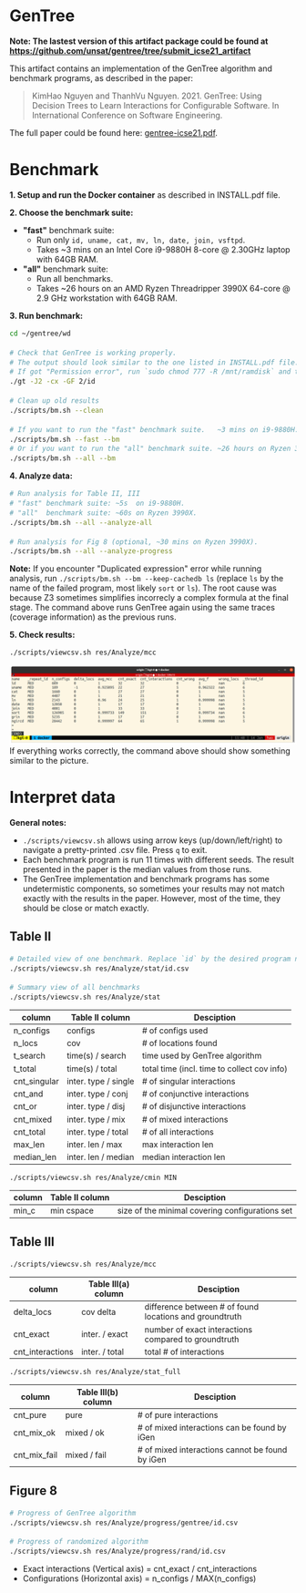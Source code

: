 # GenTree

**Note: The lastest version of this artifact package could be found at https://github.com/unsat/gentree/tree/submit_icse21_artifact**

This artifact contains an implementation of the GenTree algorithm and benchmark programs, as described in the paper:
> KimHao Nguyen and ThanhVu Nguyen. 2021. GenTree: Using Decision Trees to Learn Interactions for Configurable Software. In International Conference on Software Engineering.

The full paper could be found here: [gentree-icse21.pdf](https://github.com/unsat/gentree/releases/download/submit_icse21/gentree-icse21.pdf).

# Benchmark

**1. Setup and run the Docker container** as described in INSTALL.pdf file.

**2. Choose the benchmark suite:**
   - **"fast"** benchmark suite:
     - Run only `id, uname, cat, mv, ln, date, join, vsftpd`.
     - Takes ~3 mins on an Intel Core i9-9880H 8-core @ 2.30GHz laptop with 64GB RAM.
   - **"all"** benchmark suite:
     - Run all benchmarks.
     - Takes ~26 hours on an AMD Ryzen Threadripper 3990X 64-core @ 2.9 GHz workstation with 64GB RAM.

**3. Run benchmark:**
```bash
cd ~/gentree/wd

# Check that GenTree is working properly.
# The output should look similar to the one listed in INSTALL.pdf file.
# If got "Permission error", run `sudo chmod 777 -R /mnt/ramdisk` and try again.
./gt -J2 -cx -GF 2/id

# Clean up old results
./scripts/bm.sh --clean

# If you want to run the "fast" benchmark suite.   ~3 mins on i9-9880H.
./scripts/bm.sh --fast --bm
# Or if you want to run the "all" benchmark suite. ~26 hours on Ryzen 3990X.
./scripts/bm.sh --all --bm
```

**4. Analyze data:**
```bash
# Run analysis for Table II, III
# "fast" benchmark suite: ~5s  on i9-9880H.
# "all"  benchmark suite: ~60s on Ryzen 3990X.
./scripts/bm.sh --all --analyze-all

# Run analysis for Fig 8 (optional, ~30 mins on Ryzen 3990X).
./scripts/bm.sh --all --analyze-progress
```

**Note:** If you encounter "Duplicated expression" error while running analysis, run
`./scripts/bm.sh --bm --keep-cachedb ls` (replace `ls` by the name of the failed program, most likely `sort` or `ls`). The root cause was because Z3 sometimes simplifies incorrecly a complex formula at the final stage. The command above runs GenTree again using the same traces (coverage information) as the previous runs.

**5. Check results:**
```bash
./scripts/viewcsv.sh res/Analyze/mcc
```
![](screenshot_analysis.png)
If everything works correctly, the command above should show something similar to the picture.

# Interpret data

**General notes:**
- `./scripts/viewcsv.sh` allows using arrow keys (up/down/left/right) to navigate a pretty-printed .csv file. Press `q` to exit.
- Each benchmark program is run 11 times with different seeds. The result presented in the paper is the median values from those runs.
- The GenTree implementation and benchmark programs has some undetermistic components, so sometimes your results may not match exactly with the results in the paper. However, most of the time, they should be close or match exactly.

## Table II
```bash
# Detailed view of one benchmark. Replace `id` by the desired program name.
./scripts/viewcsv.sh res/Analyze/stat/id.csv

# Summary view of all benchmarks
./scripts/viewcsv.sh res/Analyze/stat
```
| column       | Table II column      | Desciption                                  |
| ------------ | -------------------- | ------------------------------------------- |
| n_configs    | configs              | # of configs used                           |
| n_locs       | cov                  | # of locations found                        |
| t_search     | time(s) / search     | time used by GenTree algorithm              |
| t_total      | time(s) / total      | total time (incl. time to collect cov info) |
| cnt_singular | inter. type / single | # of singular interactions                  |
| cnt_and      | inter. type / conj   | # of conjunctive interactions               |
| cnt_or       | inter. type / disj   | # of disjunctive interactions               |
| cnt_mixed    | inter. type / mix    | # of mixed interactions                     |
| cnt_total    | inter. type / total  | # of all interactions                       |
| max_len      | inter. len / max     | max interaction len                         |
| median_len   | inter. len / median  | median interaction len                      |

```bash
./scripts/viewcsv.sh res/Analyze/cmin MIN
```
| column | Table II column | Desciption                                      |
| ------ | --------------- | ----------------------------------------------- |
| min_c  | min cspace      | size of the minimal covering configurations set |

## Table III
```bash
./scripts/viewcsv.sh res/Analyze/mcc
```
| column           | Table III(a) column | Desciption                                              |
| ---------------- | ------------------- | ------------------------------------------------------- |
| delta_locs       | cov delta           | difference between # of found locations and groundtruth |
| cnt_exact        | inter. / exact      | number of exact interactions compared to groundtruth    |
| cnt_interactions | inter. / total      | total # of interactions                                 |
```bash
./scripts/viewcsv.sh res/Analyze/stat_full
```
| column       | Table III(b) column | Desciption                                      |
| ------------ | ------------------- | ----------------------------------------------- |
| cnt_pure     | pure                | # of pure interactions                          |
| cnt_mix_ok   | mixed / ok          | # of mixed interactions can be found by iGen    |
| cnt_mix_fail | mixed / fail        | # of mixed interactions cannot be found by iGen |

## Figure 8
```bash
# Progress of GenTree algorithm
./scripts/viewcsv.sh res/Analyze/progress/gentree/id.csv

# Progress of randomized algorithm
./scripts/viewcsv.sh res/Analyze/progress/rand/id.csv
```
- Exact interactions (Vertical axis) = cnt_exact / cnt_interactions
- Configurations (Horizontal axis) = n_configs / MAX(n_configs)
